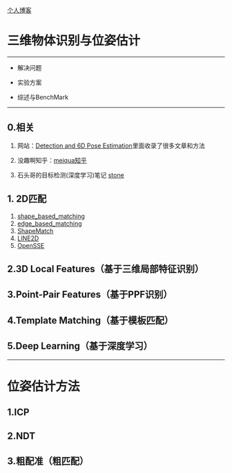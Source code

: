 [个人博客](https://littlebearsama.github.io/2019/05/28/ObjectDetection-and-PoseEstimation/#more)
# 三维物体识别与位姿估计

*********

* 解决问题

* 实验方案
* 综述与BenchMark

***********

## 0.相关

1. 网站：[Detection and 6D Pose Estimation](<http://rkouskou.gitlab.io/research/6D_Object.html>)里面收录了很多文章和方法

2. 没趣啊知乎：[meiqua知乎](<https://zhuanlan.zhihu.com/p/35638736>)
3. 石头哥的目标检测(深度学习)笔记 [stone](<https://github.com/mensaochun/AwesomeDeepLearning/tree/master/ObjectDetection/summary>)

## 1. 2D匹配

1. [shape_based_matching](<https://github.com/meiqua/shape_based_matching>)
2. [edge_based_matching](<https://sourceforge.net/p/vision-for-vs/svn/102/tree/branches/edge_based_matching/>)
3. [ShapeMatch](<https://github.com/dmccskylove/ShapeMatch>)
4. [LINE2D](<https://github.com/imbinwang/LINE2D>)
5. [OpenSSE](<https://github.com/zddhub/opensse>)

## 2.3D Local Features（基于三维局部特征识别）



## 3.Point-Pair Features（基于PPF识别）



## 4.Template Matching（基于模板匹配）



## 5.Deep Learning（基于深度学习）



***********

# 位姿估计方法

## 1.ICP

## 2.NDT

## 3.粗配准（粗匹配）





